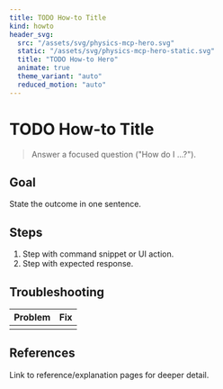 ```yaml
---
title: TODO How-to Title
kind: howto
header_svg:
  src: "/assets/svg/physics-mcp-hero.svg"
  static: "/assets/svg/physics-mcp-hero-static.svg"
  title: "TODO How-to Hero"
  animate: true
  theme_variant: "auto"
  reduced_motion: "auto"
---
```


# TODO How-to Title

> Answer a focused question ("How do I …?").

## Goal

State the outcome in one sentence.

## Steps

1. Step with command snippet or UI action.
2. Step with expected response.

## Troubleshooting

| Problem | Fix |
| ------- | --- |
| | |

## References

Link to reference/explanation pages for deeper detail.
